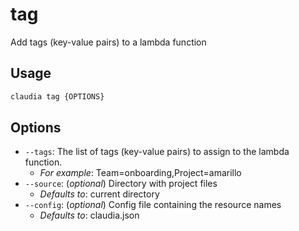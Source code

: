 # tag

Add tags (key-value pairs) to a lambda function

## Usage

```bash
claudia tag {OPTIONS}
```

## Options

*  `--tags`:  The list of tags (key-value pairs) to assign to the lambda function.
    * _For example_: Team=onboarding,Project=amarillo
*  `--source`:  (_optional_) Directory with project files
    * _Defaults to_: current directory
*  `--config`:  (_optional_) Config file containing the resource names
    * _Defaults to_: claudia.json
